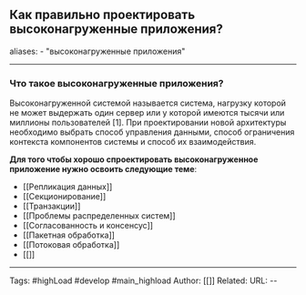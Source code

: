  ## Как правильно проектировать высоконагруженные приложения?

aliases: 
	- "высоконагруженные приложения"

---

### Что такое высоконагруженные приложения?
Высоконагруженной системой называется система, нагрузку которой не может выдержать один сервер или у которой имеются тысячи или миллионы пользователей [1]. При проектировании новой архитектуры необходимо выбрать способ управления данными, способ ограничения контекста компонентов системы и способ их взаимодействия.

**Для того чтобы хорошо спроектировать высоконагруженное приложение нужно освоить  следующие теме**: 
- [[Репликация данных]]
- [[Секционирование]]
- [[Транзакции]]
- [[Проблемы распределенных систем]]
- [[Согласованность и консенсус]]
- [[Пакетная обработка]]
- [[Потоковая обработка]]
- [[]]

---
Tags: #highLoad #develop #main_highload
Author: [[]]
Related: 
URL: -- 